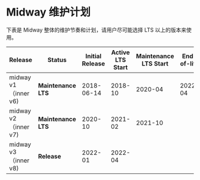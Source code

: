 # Midway 维护计划

下表是 Midway  整体的维护节奏和计划，请用户尽可能选择 LTS 以上的版本来使用。

| Release | Status | Initial Release | Active LTS Start | Maintenance LTS Start | End-of-life |
| --- | --- | --- | --- | --- | --- |
| midway v1（inner v6) | **Maintenance LTS** | 2018-06-14 | 2018-10 | 2020-04 | 2022-04 |
| midway v2（inner v7) | **Maintenance LTS** | 2020-10 | 2021-02 | 2021-10 |  |
| midway v3（inner v8) | **Release** | 2022-01 | 2022-04 |  |  |
